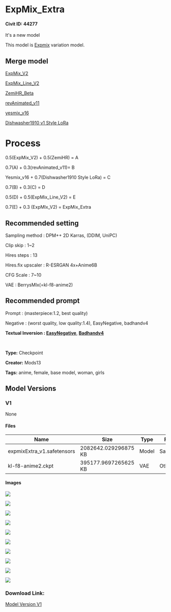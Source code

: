 # ExpMix_Extra

#### Civit ID: 44277

<p>It's a new model</p><p></p><p>This model is <a target="_blank" rel="ugc" href="https://civitai.com/models/44133/expmix">Expmix</a> variation model.</p><p></p><h2><strong>Merge model</strong></h2><p><a target="_blank" rel="ugc" href="https://civitai.com/models/44133/expmix">ExpMix_V2</a></p><p><a target="_blank" rel="ugc" href="https://civitai.com/models/44150/expmixline">ExpMix_Line_V2</a></p><p><a target="_blank" rel="ugc" href="https://civitai.com/models/44290/zemihr">ZemiHR_Beta</a></p><p><a target="_blank" rel="ugc" href="https://civitai.com/models/7371?modelVersionId=19575">revAnimated_v11</a></p><p><a target="_blank" rel="ugc" href="https://civitai.com/models/9139?modelVersionId=23184">yesmix_v16</a></p><p><a target="_blank" rel="ugc" href="https://civitai.com/models/18606/dishwasher1910-style">Dishwasher1910 v1 Style LoRa</a></p><p></p><h1>Process</h1><p>0.5(ExpMix_V2) + 0.5(ZemiHR) = A </p><p>0.7(A) + 0.3(revAnimated_v11)= B</p><p>Yesmix_v16 + 0.7(Dishwasher1910 Style LoRa) = C</p><p>0.7(B) + 0.3(C) = D</p><p>0.5(D) + 0.5(ExpMix_Line_V2) = E</p><p>0.7(E) + 0.3 (ExpMIx_V2) = ExpMix_Extra</p><p></p><h2><strong>Recommended setting</strong></h2><p>Sampling method : DPM++ 2D Karras, (DDIM, UniPC)</p><p>Clip skip : 1~2 </p><p>Hires steps : 13</p><p>Hires.fix upscaler : R-ESRGAN 4x+Anime6B </p><p>CFG Scale : 7~10</p><p>VAE : BerrysMIx(=kl-f8-anime2)</p><p></p><h2><strong>Recommended prompt</strong></h2><p>Prompt : (masterpiece:1.2, best quality)</p><p>Negative : (worst quality, low quality:1.4), EasyNegative, badhandv4 </p><p><strong>Textual Inversion : </strong><a target="_blank" rel="ugc" href="https://oo.pe/https://civitai.com/models/7808/easynegative"><strong>EasyNegative</strong></a>, <a target="_blank" rel="ugc" href="https://oo.pe/https://civitai.com/models/16993/badhandv4-animeillustdiffusion"><strong>Badhandv4</strong></a></p><p><br /></p>

**Type:** Checkpoint

**Creator:** Mods13

**Tags:** anime, female, base model, woman, girls

## Model Versions

### V1

None

#### Files

| Name | Size | Type | Format | Download Url | AutoV1 | AutoV2 | SHA256 | CRC32 | BLAKE3 |
| --- | --- | --- | --- | --- | --- | --- | --- | --- | --- |
| expmixExtra_v1.safetensors | 2082642.029296875 KB | Model | SafeTensor | https://civitai.com/api/download/models/48916 | CDAF8F62 | 306DD9D0FA | 306DD9D0FA493B2D6EFFF7EBD077FF1B820860914F57606141518057D201D918 | 0F0A7422 | C7FA05AE269A51BD748FC57082D3BE61BCE009E7B6CDB62D36E082418C5B1DAC |
| kl-f8-anime2.ckpt | 395177.9697265625 KB | VAE | Other | https://civitai.com/api/download/models/48916?type=VAE&format=Other | 9F45927E | DF3C506E51 | DF3C506E51B7EE1D7B5A6A2BB7142D47D488743C96AA778AFB0F53A2CDC2D38D | CDC8E084 | 1C1C17EC74EB5758F1F85BADDA885C2A2B07B9F0A81B6420AC3ABF2BB06FD2C1 |

#### Images

<p><img src="https://image.civitai.com/xG1nkqKTMzGDvpLrqFT7WA/df77f6aa-6927-4025-114f-9261b1bf8600/width=450/525311.jpeg" /></p>

<p><img src="https://image.civitai.com/xG1nkqKTMzGDvpLrqFT7WA/c6cd7e10-9f0d-4162-b769-297036ade100/width=450/525314.jpeg" /></p>

<p><img src="https://image.civitai.com/xG1nkqKTMzGDvpLrqFT7WA/a22ee723-2539-41d5-6bdc-58313498aa00/width=450/525320.jpeg" /></p>

<p><img src="https://image.civitai.com/xG1nkqKTMzGDvpLrqFT7WA/26e0457c-c2d4-4fca-ecbf-d0c29b8d1200/width=450/525319.jpeg" /></p>

<p><img src="https://image.civitai.com/xG1nkqKTMzGDvpLrqFT7WA/850b4588-2e6c-4671-607b-62aac5f09b00/width=450/525326.jpeg" /></p>

<p><img src="https://image.civitai.com/xG1nkqKTMzGDvpLrqFT7WA/3fda04da-30f2-45d2-c9b7-618d77134300/width=450/525333.jpeg" /></p>

<p><img src="https://image.civitai.com/xG1nkqKTMzGDvpLrqFT7WA/739b988e-2300-47d2-0891-f9440c086700/width=450/525328.jpeg" /></p>

<p><img src="https://image.civitai.com/xG1nkqKTMzGDvpLrqFT7WA/29a168c1-73f0-4a5f-2d63-068feb96fd00/width=450/525330.jpeg" /></p>

<p><img src="https://image.civitai.com/xG1nkqKTMzGDvpLrqFT7WA/fab810d8-867e-4d75-696e-734745047d00/width=450/525331.jpeg" /></p>

<p><img src="https://image.civitai.com/xG1nkqKTMzGDvpLrqFT7WA/08d7ddbf-a214-4e5d-c77f-fce6ba54c900/width=450/525327.jpeg" /></p>

### Download Link:

[Model Version V1](https://civitai.com/api/download/models/48916)

